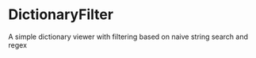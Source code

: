 # DictionaryFilter
A simple dictionary viewer with filtering based on naive string search and regex

